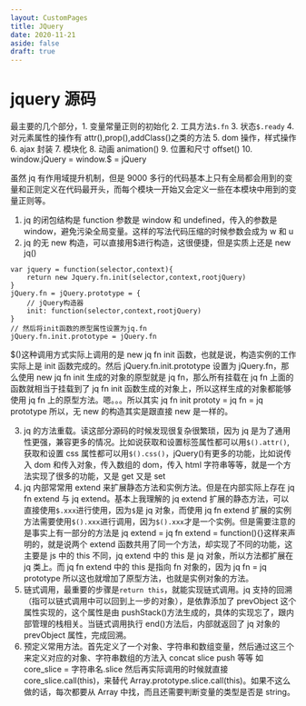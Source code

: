 ```yaml
---
layout: CustomPages
title: JQuery
date: 2020-11-21
aside: false
draft: true
---
```


# jquery 源码

最主要的几个部分，1. 变量常量正则的初始化 2. 工具方法`$.fn` 3. 状态`$.ready` 4. 对元素属性的操作有 attr(),prop(),addClass()之类的方法 5. dom 操作，样式操作 6. ajax 封装 7. 模块化 8. 动画 animation() 9. 位置和尺寸 offset() 10. window.jQuery = window.\$ = jQuery

虽然 jq 有作用域提升机制，但是 9000 多行的代码基本上只有全局都会用到的变量和正则定义在代码最开头，而每个模块一开始又会定义一些在本模块中用到的变量正则等。

1. jq 的闭包结构是 function 参数是 window 和 undefined，传入的参数是 window，避免污染全局变量。这样的写法代码压缩的时候参数会成为 w 和 u
2. jq 的无 new 构造，可以直接用\$进行构造，这很便捷，但是实质上还是 new jq()

```
var jquery = function(selector,context){
    return new Jquery.fn.init(selector,context,rootjQuery)
}
jQuery.fn = jQuery.prototype = {
    // jQuery构造器
    init: function(selector,context,rootjQuery)
}
// 然后将init函数的原型属性设置为jq.fn
jQuery.fn.init.prototype = jQuery.fn
```

\$()这种调用方式实际上调用的是 new jq fn init 函数，也就是说，构造实例的工作实际上是 init 函数完成的。然后 jQuery.fn.init.prototype 设置为 jQuery.fn，那么使用 new jq fn init 生成的对象的原型就是 jq fn，那么所有挂载在 jq fn 上面的函数就相当于挂载到了 jq fn init 函数生成的对象上，所以这样生成的对象都能够使用 jq fn 上的原型方法。嗯。。。所以其实 jq fn init prototy = jq fn = jq prototype 所以，无 new 的构造其实是跟直接 new 是一样的。

3. jq 的方法重载。读这部分源码的时候发现很复杂很繁琐，因为 jq 是为了通用性更强，兼容更多的情况。比如说获取和设置标签属性都可以用`$().attr()`,获取和设置 css 属性都可以用`$().css()`，jQuery()有更多的功能，比如说传入 dom 和传入对象，传入数组的 dom，传入 html 字符串等等，就是一个方法实现了很多的功能，又是 get 又是 set
4. jq 内部常常用 extend 来扩展静态方法和实例方法。但是在内部实际上存在 jq fn extend 与 jq extend。基本上我理解的 jq extend 扩展的静态方法，可以直接使用`$.xxx`进行使用，因为`$`是 jq 对象，而使用 jq fn extend 扩展的实例方法需要使用`$().xxx`进行调用，因为`$().xxx`才是一个实例。但是需要注意的是事实上有一部分的方法是 jq extend = jq fn extend = function(){}这样来声明的，就是说两个 extend 函数共用了同一个方法，却实现了不同的功能，这主要是 js 中的 this 不同，jq extend 中的 this 是 jq 对象，所以方法都扩展在 jq 类上。而 jq fn extend 中的 this 是指向 fn 对象的，因为 jq fn = jq prototype 所以这也就增加了原型方法，也就是实例对象的方法。
5. 链式调用，最重要的步骤是`return this`，就能实现链式调用。jq 支持的回溯（指可以链式调用中可以回到上一步的对象），是依靠添加了 prevObject 这个属性实现的，这个属性是由 pushStack()方法生成的，具体的实现忘了，跟内部管理的栈相关。当链式调用执行 end()方法后，内部就返回了 jq 对象的 prevObject 属性，完成回溯。
6. 预定义常用方法。首先定义了一个对象、字符串和数组变量，然后通过这三个来定义对应的对象、字符串数组的方法入 concat slice push 等等 如 core_slice = 字符串名.slice 然后再实际调用的时候就直接 core_slice.call(this)，来替代 Array.prototype.slice.call(this)。如果不这么做的话，每次都要从 Array 中找，而且还需要判断变量的类型是否是 string。
